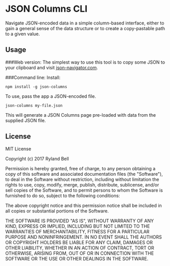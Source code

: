 # JSON Columns CLI

Navigate JSON-encoded data in a simple column-based interface, either to gain a general sense of the data structure or to create a copy-pastable path to a given value. 

## Usage

###Web version:
The simplest way to use this tool is to copy some JSON to your clipboard and visit [json-navigator.com](http://json-navigator.com).

###Command line:
Install:

`npm install -g json-columns`

To use, pass the app a JSON-encoded file.

`json-columns my-file.json`

This will generate a JSON Columns page pre-loaded with data from the supplied JSON file.

## License

MIT License

Copyright (c) 2017 Ryland Bell

Permission is hereby granted, free of charge, to any person obtaining a copy
of this software and associated documentation files (the "Software"), to deal
in the Software without restriction, including without limitation the rights
to use, copy, modify, merge, publish, distribute, sublicense, and/or sell
copies of the Software, and to permit persons to whom the Software is
furnished to do so, subject to the following conditions:

The above copyright notice and this permission notice shall be included in all
copies or substantial portions of the Software.

THE SOFTWARE IS PROVIDED "AS IS", WITHOUT WARRANTY OF ANY KIND, EXPRESS OR
IMPLIED, INCLUDING BUT NOT LIMITED TO THE WARRANTIES OF MERCHANTABILITY,
FITNESS FOR A PARTICULAR PURPOSE AND NONINFRINGEMENT. IN NO EVENT SHALL THE
AUTHORS OR COPYRIGHT HOLDERS BE LIABLE FOR ANY CLAIM, DAMAGES OR OTHER
LIABILITY, WHETHER IN AN ACTION OF CONTRACT, TORT OR OTHERWISE, ARISING FROM,
OUT OF OR IN CONNECTION WITH THE SOFTWARE OR THE USE OR OTHER DEALINGS IN THE
SOFTWARE.